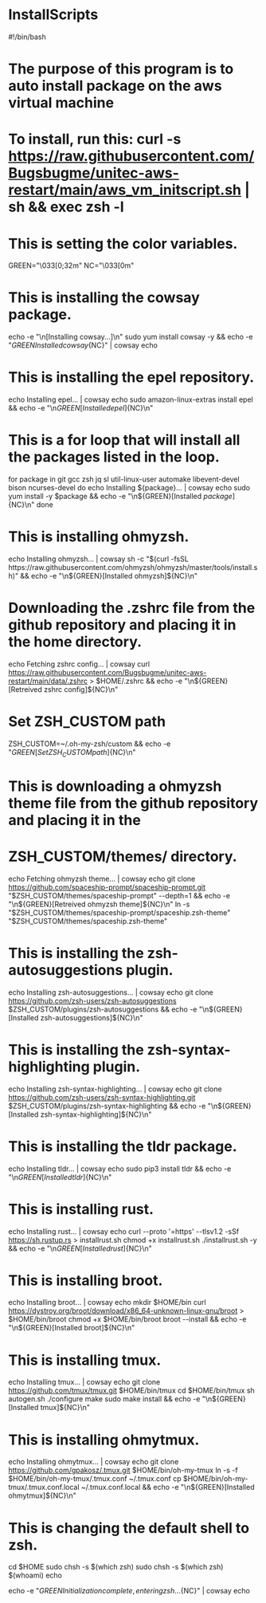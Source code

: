 # InstallScripts
#!/bin/bash
# The purpose of this program is to auto install package on the aws virtual machine
# To install, run this: curl -s https://raw.githubusercontent.com/Bugsbugme/unitec-aws-restart/main/aws_vm_initscript.sh | sh && exec zsh -l

# This is setting the color variables.
GREEN="\033[0;32m"
NC="\033[0m"

# This is installing the cowsay package.
echo -e "\n[Installing cowsay...]\n"
sudo yum install cowsay -y && echo -e "${GREEN}Installed cowsay${NC}" | cowsay
echo

# This is installing the epel repository.
echo Installing epel... | cowsay
echo
sudo amazon-linux-extras install epel && echo -e "\n${GREEN}[Installed epel]${NC}\n"

# This is a for loop that will install all the packages listed in the loop.
for package in git gcc zsh jq sl util-linux-user automake libevent-devel bison ncurses-devel
do
        echo Installing ${package}... | cowsay
        echo
        sudo yum install -y $package && echo -e "\n${GREEN}[Installed ${package}]${NC}\n"
done

# This is installing ohmyzsh.
echo Installing ohmyzsh... | cowsay
sh -c "$(curl -fsSL https://raw.githubusercontent.com/ohmyzsh/ohmyzsh/master/tools/install.sh)" && echo -e "\n${GREEN}[Installed ohmyzsh]${NC}\n"

# Downloading the .zshrc file from the github repository and placing it in the home directory.
echo Fetching zshrc config... | cowsay
curl https://raw.githubusercontent.com/Bugsbugme/unitec-aws-restart/main/data/.zshrc > $HOME/.zshrc && echo -e "\n${GREEN}[Retreived zshrc config]${NC}\n"

# Set ZSH_CUSTOM path
ZSH_CUSTOM=~/.oh-my-zsh/custom && echo -e "${GREEN}[Set ZSH_CUSTOM path]${NC}\n"

# This is downloading a ohmyzsh theme file from the github repository and placing it in the
# ZSH_CUSTOM/themes/ directory.
echo Fetching ohmyzsh theme... | cowsay
echo
git clone https://github.com/spaceship-prompt/spaceship-prompt.git "$ZSH_CUSTOM/themes/spaceship-prompt" --depth=1 && echo -e "\n${GREEN}[Retreived ohmyzsh theme]${NC}\n"
ln -s "$ZSH_CUSTOM/themes/spaceship-prompt/spaceship.zsh-theme" "$ZSH_CUSTOM/themes/spaceship.zsh-theme"

# This is installing the zsh-autosuggestions plugin.
echo Installing zsh-autosuggestions... | cowsay
echo
git clone https://github.com/zsh-users/zsh-autosuggestions $ZSH_CUSTOM/plugins/zsh-autosuggestions && echo -e "\n${GREEN}[Installed zsh-autosuggestions]${NC}\n"

# This is installing the zsh-syntax-highlighting plugin.
echo Installing zsh-syntax-highlighting... | cowsay
echo
git clone https://github.com/zsh-users/zsh-syntax-highlighting.git $ZSH_CUSTOM/plugins/zsh-syntax-highlighting && echo -e "\n${GREEN}[Installed zsh-syntax-highlighting]${NC}\n"

# This is installing the tldr package.
echo Installing tldr... | cowsay
echo
sudo pip3 install tldr && echo -e "\n${GREEN}[Installed tldr]${NC}\n"

# This is installing rust.
echo Installing rust... | cowsay
echo
curl --proto '=https' --tlsv1.2 -sSf https://sh.rustup.rs > installrust.sh
chmod +x installrust.sh
./installrust.sh -y && echo -e "\n${GREEN}[Installed rust]${NC}\n"

# This is installing broot.
echo Installing broot... | cowsay
echo
mkdir $HOME/bin
curl https://dystroy.org/broot/download/x86_64-unknown-linux-gnu/broot > $HOME/bin/broot
chmod +x $HOME/bin/broot
broot --install && echo -e "\n${GREEN}[Installed broot]${NC}\n"

# This is installing tmux.
echo Installing tmux... | cowsay
echo
git clone https://github.com/tmux/tmux.git $HOME/bin/tmux
cd $HOME/bin/tmux
sh autogen.sh
./configure
make
sudo make install && echo -e "\n${GREEN}[Installed tmux]${NC}\n"

# This is installing ohmytmux.
echo Installing ohmytmux... | cowsay
echo
git clone https://github.com/gpakosz/.tmux.git $HOME/bin/oh-my-tmux
ln -s -f $HOME/bin/oh-my-tmux/.tmux.conf ~/.tmux.conf
cp $HOME/bin/oh-my-tmux/.tmux.conf.local ~/.tmux.conf.local && echo -e "\n${GREEN}[Installed ohmytmux]${NC}\n"

# This is changing the default shell to zsh.
cd $HOME
sudo chsh -s $(which zsh)
sudo chsh -s $(which zsh) $(whoami)
echo

echo -e "${GREEN}Initialization complete, entering zsh...${NC}" | cowsay
echo
